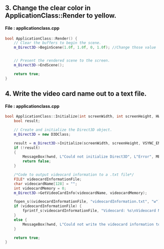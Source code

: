 ## 3. Change the clear color in ApplicationClass::Render to yellow.

#### File : applicationclass.cpp

```c++
bool ApplicationClass::Render() {
	// Clear the buffers to begin the scene.
	m_Direct3D->BeginScene(1.0f, 1.0f, 0, 1.0f); //Change those value


	// Present the rendered scene to the screen.
	m_Direct3D->EndScene();

	return true;
}
```


## 4. Write the video card name out to a text file.

#### File : applicationclass.cpp

```c++
bool ApplicationClass::Initialize(int screenWidth, int screenHeight, HWND hwnd) {
	bool result;

	// Create and initialize the Direct3D object.
	m_Direct3D = new D3DClass;

	result = m_Direct3D->Initialize(screenWidth, screenHeight, VSYNC_ENABLED, hwnd, FULL_SCREEN, SCREEN_DEPTH, SCREEN_NEAR);
	if (!result)
	{
		MessageBox(hwnd, L"Could not initialize Direct3D", L"Error", MB_OK);
		return false;
	}

	/*Code to output videocard information to a .txt file*/
	FILE* videocardInformationFile;
	char videocardName[128] = "";
	int videocardMemory = 0;
	m_Direct3D->GetVideoCardInfo(videocardName, videocardMemory);

	fopen_s(&videocardInformationFile, "videocardInformation.txt", "w");
	if (videocardInformationFile) {
		fprintf_s(videocardInformationFile, "Videocard: %s\nVideocard Memory: %i\n", videocardName, videocardMemory);
	}
	else {
		MessageBox(hwnd, L"Could not write the videocard information to the file", L"Error", MB_OK);
	}

	return true;
}
```
